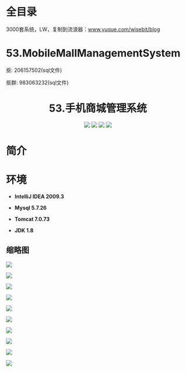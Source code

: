 # 全目录

3000套系统，LW，复制到流浪器：www.yuque.com/wisebit/blog

# 53.MobileMallManagementSystem

<p>抠: 206157502(sql文件)</p>
<p>抠群: 983063232(sql文件)</p>

<p><h1 align="center">53.手机商城管理系统</h1></p>


<p align="center">
	<img src="https://img.shields.io/badge/jdk-1.8-orange.svg"/>
    <img src="https://img.shields.io/badge/spring-5.x-lightgrey.svg"/>
    <img src="https://img.shields.io/badge/springmvc-3.x-blue.svg"/>
    <img src="https://img.shields.io/badge/mybatis-3.x-blue.svg"/>
</p>

# 简介


# 环境

- <b>IntelliJ IDEA 2009.3</b>

- <b>Mysql 5.7.26</b>

- <b>Tomcat 7.0.73</b>

- <b>JDK 1.8</b>


## 缩略图

![](https://bitwise.oss-cn-heyuan.aliyuncs.com/2024/9/10/c90855fa-6a16-495c-b49f-f42ab4bd6e61.png)

![](https://bitwise.oss-cn-heyuan.aliyuncs.com/2024/9/10/cef62cc0-9a05-4aa0-9192-48755c4ea4e1.png)

![](https://bitwise.oss-cn-heyuan.aliyuncs.com/2024/9/10/ef7053a8-26e2-4ea8-a7e3-df4630de8429.png)

![](https://bitwise.oss-cn-heyuan.aliyuncs.com/2024/9/10/15e022dc-d970-4675-b967-a9439bf5628c.png)

![](https://bitwise.oss-cn-heyuan.aliyuncs.com/2024/9/10/d8348414-9fb0-4639-bf0c-de6cc0f07af6.png)

![](https://bitwise.oss-cn-heyuan.aliyuncs.com/2024/9/10/1129640c-be94-433b-a4f8-9f2ac2ba0e48.png)

![](https://bitwise.oss-cn-heyuan.aliyuncs.com/2024/9/10/aae45f32-722a-41af-ace6-c4409d6486c0.png)

![](https://bitwise.oss-cn-heyuan.aliyuncs.com/2024/9/10/8e308a03-3e38-4425-9f69-76ad67890af2.png)

![](https://bitwise.oss-cn-heyuan.aliyuncs.com/2024/9/10/c63216de-0e89-48de-8d29-d12034873fc6.png)

![](https://bitwise.oss-cn-heyuan.aliyuncs.com/2024/9/10/91dad9b1-49ad-4230-b280-47a1490eea26.png)

